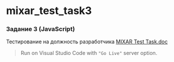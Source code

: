 # mixar_test_task3

### Задание 3 (JavaScript)

Тестирование на должность разработчика [MIXAR Test Task.doc](https://docs.google.com/document/d/1Wu1dDaJ2GZN9qN-XXJd-xG1V-Bepl90G6p05zNyDxlY/edit?usp=sharing)

>Run on Visual Studio Code with `"Go Live"` server option.